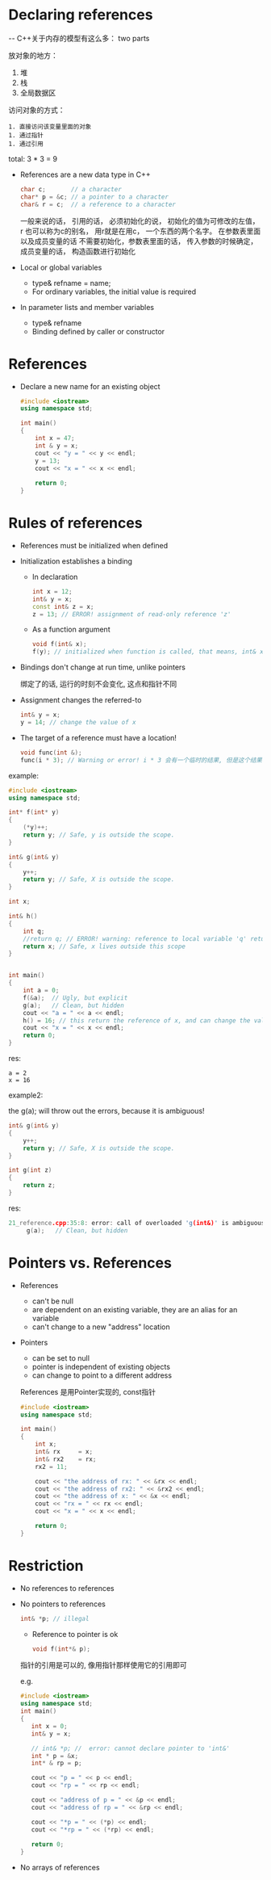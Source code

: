 # Declaring references

-- C++关于内存的模型有这么多： two parts

放对象的地方：

1. 堆
2. 栈
3. 全局数据区

访问对象的方式：

	1. 直接访问该变量里面的对象
	1. 通过指针
	1. 通过引用



total: 3 * 3 = 9



- References are a new data type in C++

  ```c++
  char c;       // a character
  char* p = &c; // a pointer to a character
  char& r = c;  // a reference to a character
  ```
  一般来说的话， 引用的话， 必须初始化的说， 初始化的值为可修改的左值， r 也可以称为c的别名， 用r就是在用c， 一个东西的两个名字。 在参数表里面以及成员变量的话 不需要初始化，参数表里面的话， 传入参数的时候确定， 成员变量的话， 构造函数进行初始化

- Local or global variables

  - type& refname = name;
  - For ordinary variables, the initial value is required

- In parameter lists and member variables

  - type& refname
  - Binding defined by caller or constructor



# References

- Declare a new name for an existing object

  ```c++
  #include <iostream>
  using namespace std;
  
  int main()
  {
      int x = 47;
      int & y = x;
      cout << "y = " << y << endl;
      y = 13;
      cout << "x = " << x << endl;
      
      return 0;
  }
  ```



# Rules of references

- References must be initialized when defined

- Initialization establishes a binding

  - In declaration

    ```c++
    int x = 12;
    int& y = x;
    const int& z = x;
    z = 13; // ERROR! assignment of read-only reference 'z'
    ```
    
   - As a function argument
  
     ```c++
     void f(int& x);
     f(y); // initialized when function is called, that means, int& x = y;
     ```
  
- Bindings don't change at run time, unlike pointers

  绑定了的话, 运行的时刻不会变化, 这点和指针不同

- Assignment changes the referred-to

  ```c++
  int& y = x;
  y = 14; // change the value of x
  ```

- The target of a reference must have a location!

  ```c++
  void func(int &);
  func(i * 3); // Warning or error! i * 3 会有一个临时的结果, 但是这个结果不会有名字, 所以不会绑定过来, 因而会报错
  ```


example:

```c++
#include <iostream>
using namespace std;

int* f(int* y)
{
    (*y)++;
    return y; // Safe, y is outside the scope.
}

int& g(int& y)
{
    y++;
    return y; // Safe, X is outside the scope.
}

int x;

int& h()
{
    int q;
    //return q; // ERROR! warning: reference to local variable 'q' returned [-Wreturn-local-addr]
    return x; // Safe, x lives outside this scope
}


int main()
{
    int a = 0;
    f(&a);  // Ugly, but explicit
    g(a);   // Clean, but hidden
    cout << "a = " << a << endl;
    h() = 16; // this return the reference of x, and can change the value of x
    cout << "x = " << x << endl;
    return 0;
}
```

res:

```
a = 2
x = 16
```





example2:

the g(a); will throw out the errors, because it is ambiguous!

```c++
int& g(int& y)
{
    y++;
    return y; // Safe, X is outside the scope.
}

int g(int z)
{
    return z;
}
```

res:

```c++
21_reference.cpp:35:8: error: call of overloaded 'g(int&)' is ambiguous
     g(a);   // Clean, but hidden
```



# Pointers vs. References

- References

  - can't be null
  - are dependent on an existing variable, they are an alias for an variable
  - can't change to a new "address" location

- Pointers

  - can be set to null
  - pointer is independent of existing objects
  - can change to point to a different address

  

  

  References 是用Pointer实现的, const指针

  ```c++
  #include <iostream>
  using namespace std;
  
  int main()
  {
      int x;
      int& rx     = x;
      int& rx2    = rx;
      rx2 = 11;
  
      cout << "the address of rx: " << &rx << endl;
      cout << "the address of rx2: " << &rx2 << endl;
      cout << "the address of x: " << &x << endl;
      cout << "rx = " << rx << endl;
      cout << "x = " << x << endl;
  
      return 0;
  }
  ```
  
  

# Restriction

- No references to references

- No pointers to references

  ```c++
  int& *p; // illegal
  ```

  - Reference to pointer is ok 

    ```c++
    void f(int*& p);
    ```
    

   指针的引用是可以的, 像用指针那样使用它的引用即可

  e.g.

   ```c++
  #include <iostream>
  using namespace std;
  int main()
  {
      int x = 0;
      int& y = x;
  
      // int& *p; //  error: cannot declare pointer to 'int&'
      int * p = &x;
      int* & rp = p;
  
      cout << "p = " << p << endl;
      cout << "rp = " << rp << endl;
  
      cout << "address of p = " << &p << endl;
      cout << "address of rp = " << &rp << endl;
  
      cout << "*p = " << (*p) << endl;
      cout << "*rp = " << (*rp) << endl;
      
      return 0;
  }
   ```

- No arrays of references
